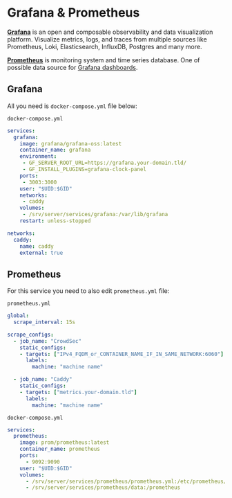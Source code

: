 # Grafana & Prometheus

**[Grafana](https://github.com/grafana/grafana)** is an open and composable observability and data visualization platform. Visualize metrics, logs, and traces from multiple sources like Prometheus, Loki, Elasticsearch, InfluxDB, Postgres and many more.

**[Prometheus]()** is monitoring system and time series database. One of possible data source for [Grafana dashboards](https://grafana.com/grafana/dashboards/).


## Grafana

All you need is ``docker-compose.yml`` file below:

``docker-compose.yml``
```yaml
services:
  grafana:
    image: grafana/grafana-oss:latest
    container_name: grafana
    environment:
     - GF_SERVER_ROOT_URL=https://grafana.your-domain.tld/
     - GF_INSTALL_PLUGINS=grafana-clock-panel
    ports:
     - 3003:3000
    user: "$UID:$GID"
    networks:
     - caddy
    volumes:
     - /srv/server/services/grafana:/var/lib/grafana
    restart: unless-stopped

networks:
  caddy:
    name: caddy
    external: true
```

## Prometheus

For this service you need to also edit ``prometheus.yml`` file:

``prometheus.yml``
```yaml
global:
  scrape_interval: 15s

scrape_configs:
  - job_name: "CrowdSec"
    static_configs:
    - targets: ["IPv4_FQDM_or_CONTAINER_NAME_IF_IN_SAME_NETWORK:6060"]
      labels:
        machine: "machine name"

  - job_name: "Caddy"
    static_configs:
    - targets: ["metrics.your-domain.tld"]
      labels:
        machine: "machine name"
```

``docker-compose.yml``
```yaml
services:
  prometheus:
    image: prom/prometheus:latest
    container_name: prometheus
    ports:
      - 9092:9090
    user: "$UID:$GID"
    volumes:
      - /srv/server/services/prometheus/prometheus.yml:/etc/prometheus/prometheus.yml
      - /srv/server/services/prometheus/data:/prometheus
```